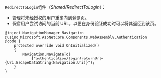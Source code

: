 `RedirectToLogin`组件（*Shared/RedirectToLogin*）：

* 管理将未经授权的用户重定向到登录页。
* 保留用户尝试访问的当前 URL，以便在身份验证成功时可以将其返回到该页。

```razor
@inject NavigationManager Navigation
@using Microsoft.AspNetCore.Components.WebAssembly.Authentication
@code {
    protected override void OnInitialized()
    {
        Navigation.NavigateTo(
            $"authentication/login?returnUrl={Uri.EscapeDataString(Navigation.Uri)}");
    }
}
```
